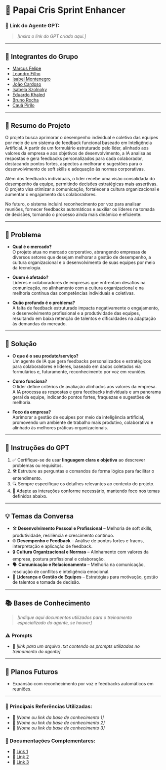 # **🚀 Papai Cris Sprint Enhancer**

### **🔗 Link do Agente GPT:**  
> _[Insira o link do GPT criado aqui.]_

---

## **👥 Integrantes do Grupo**  
- [Marcus Felipe](https://github.com/m4rcusml/)
- [Leandro Filho](https://github.com/Leandro-Filho)
- [Isabel Montenegro](https://github.com/IsabelMontenegro01)
- [João Cardoso](https://github.com/joaocardosodias)
- [Isabela Szolnoky](https://github.com/szcabral)
- [Eduardo Khaled](https://github.com/KhaledCoins)
- [Bruno Rocha](https://github.com/Brunorrochas)
- [Cauâ Pirilo](https://github.com/c4uazinnnn)

---

## **📄 Resumo do Projeto**  

O projeto busca aprimorar o desempenho individual e coletivo das equipes por meio de um sistema de feedback funcional baseado em Inteligência Artificial. A partir de um formulário estruturado pelo líder, alinhado aos valores da empresa e aos objetivos de desenvolvimento, a IA analisa as respostas e gera feedbacks personalizados para cada colaborador, destacando pontos fortes, aspectos a melhorar e sugestões para o desenvolvimento de soft skills e adequação às normas corporativas.  

Além dos feedbacks individuais, o líder recebe uma visão consolidada do desempenho da equipe, permitindo decisões estratégicas mais assertivas. O projeto visa otimizar a comunicação, fortalecer a cultura organizacional e aumentar o engajamento dos colaboradores.  

No futuro, o sistema incluirá reconhecimento por voz para analisar reuniões, fornecer feedbacks automáticos e auxiliar os líderes na tomada de decisões, tornando o processo ainda mais dinâmico e eficiente.  

---

## **📌 Problema**  

- **Qual é o mercado?**  
O projeto atua no mercado corporativo, abrangendo empresas de diversos setores que desejam melhorar a gestão de desempenho, a cultura organizacional e o desenvolvimento de suas equipes por meio da tecnologia.  

- **Quem é afetado?**  
Líderes e colaboradores de empresas que enfrentam desafios na comunicação, no alinhamento com a cultura organizacional e na melhoria contínua das competências individuais e coletivas.  

- **Quão profundo é o problema?**  
A falta de feedback estruturado impacta negativamente o engajamento, o desenvolvimento profissional e a produtividade das equipes, resultando em baixa retenção de talentos e dificuldades na adaptação às demandas do mercado.  

---

## **🚀 Solução**  

- **O que é o seu produto/serviço?**  
Um agente de IA que gera feedbacks personalizados e estratégicos para colaboradores e líderes, baseado em dados coletados via formulários e, futuramente, reconhecimento por voz em reuniões.  

- **Como funciona?**  
O líder define critérios de avaliação alinhados aos valores da empresa. A IA processa as respostas e gera feedbacks individuais e um panorama geral da equipe, indicando pontos fortes, fraquezas e sugestões de melhoria.  

- **Foco da empresa?**  
Aprimorar a gestão de equipes por meio da inteligência artificial, promovendo um ambiente de trabalho mais produtivo, colaborativo e alinhado às melhores práticas organizacionais.  

---

## **🤖 Instruções do GPT** 

1. ✅ Certifique-se de usar **linguagem clara e objetiva** ao descrever problemas ou requisitos.  
2. 🛠️ Estruture as perguntas e comandos de forma lógica para facilitar o entendimento.  
3. 🔍 Sempre especifique os detalhes relevantes ao contexto do projeto.  
4. 🎯 Adapte as interações conforme necessário, mantendo foco nos temas definidos abaixo.  

---

## **💡 Temas da Conversa**   

- 🛠️ **Desenvolvimento Pessoal e Profissional** – Melhoria de soft skills, produtividade, resiliência e crescimento contínuo.  
- 🌐 **Desempenho e Feedback** – Análise de pontos fortes e fracos, interpretação e aplicação de feedback.  
- 🔒 **Cultura Organizacional e Normas** – Alinhamento com valores da empresa, postura profissional e colaboração.  
- 🗣️ **Comunicação e Relacionamento** – Melhoria na comunicação, resolução de conflitos e inteligência emocional.  
- 🎯 **Liderança e Gestão de Equipes** – Estratégias para motivação, gestão de talentos e tomada de decisão.   

---

## **📚 Bases de Conhecimento**  
> _[Indique aqui documentos utilizados para o treinamento especializado do agente, se houver]_
### **⚠️ Prompts**
- 📗 _[link para um arquivo .txt contendo os prompts utilizados no treinamento do agente]_

---

## **🚀 Planos Futuros**
- Expansão com reconhecimento por voz e feedbacks automáticos em reuniões.

---

### **📘 Principais Referências Utilizadas:**  
- 📗 _[Nome ou link da base de conhecimento 1]_  
- 📙 _[Nome ou link da base de conhecimento 2]_  
- 📕 _[Nome ou link da base de conhecimento 3]_  

### **📖 Documentações Complementares:**  
- 🔗 [Link 1](#)  
- 🔗 [Link 2](#)  
- 🔗 [Link 3](#)  
